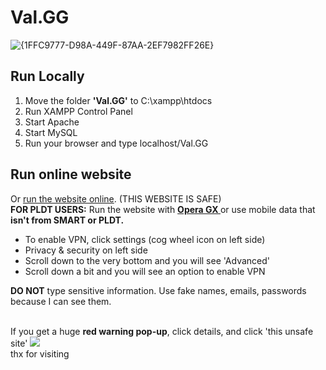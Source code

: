 # Val.GG
![{1FFC9777-D98A-449F-87AA-2EF7982FF26E}](https://github.com/user-attachments/assets/b17460e9-7979-407e-8aa5-96828285ca7e)

<h2>Run Locally</h2>
<ol>
  <li>Move the folder <strong>'Val.GG'</strong> to C:\xampp\htdocs</li>
  <li>Run XAMPP Control Panel</li>
  <li>Start Apache</li>
  <li>Start MySQL</li>
  <li>Run your browser and type localhost/Val.GG<br /></li>
</ol>

<h2>Run online website</h2>
<p>
  Or
  <a href="http://acoba-ruadap-valgg.atwebpages.com/webdev_finalproj/" target="_blank"
    >run the website online</a
  >. (THIS WEBSITE IS SAFE)<br />
  <strong>FOR PLDT USERS:</strong> Run the website with <strong><a href="https://www.opera.com/gx">Opera GX </a></strong>or use mobile data that <strong>isn't from SMART or PLDT.</strong> <br/>
  <ul>
    <li>To enable VPN, click settings (cog wheel icon on left side)</li>
    <li>Privacy & security on left side</li>
    <li>Scroll down to the very bottom and you will see 'Advanced'</li>
    <li>Scroll down a bit and you will see an option to enable VPN</li>
  </ul>
  <strong>DO NOT</strong> type sensitive information. Use fake names,
  emails, passwords because I can see them.<br />
</p>
<br />
If you get a huge <strong>red warning pop-up</strong>, click details, and click 'this unsafe site'
<img src=">

<br /><br /><br /><br /><br /><br /><br /><br /><br /><br /><br /><br /><br /><br /><br /><br />
<img src="https://assets.capitalfm.com/2022/37/how-much-is-hasbullas-ufc-contract-worth-1663241842-view-0.png"><br />
thx for visiting
